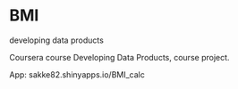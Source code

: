 # BMI
developing data products

Coursera course Developing Data Products, course project.

App: sakke82.shinyapps.io/BMI_calc
